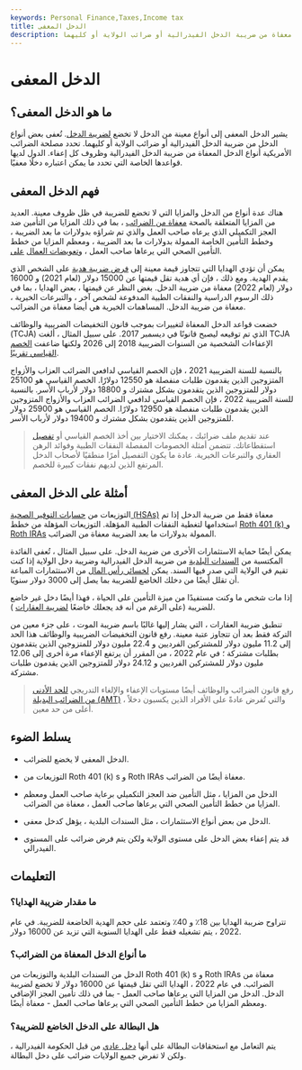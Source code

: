 ```yaml
---
keywords: Personal Finance,Taxes,Income tax
title: الدخل المعفى
description: يشير الدخل المعفى إلى الأرباح التي لا تخضع لضريبة الدخل. بعض الأنواع معفاة من ضريبة الدخل الفيدرالية أو ضرائب الولاية أو كليهما.
---
```


# الدخل المعفى
## ما هو الدخل المعفى؟

يشير الدخل المعفى إلى أنواع معينة من الدخل لا تخضع [لضريبة الدخل](/incometax). تُعفى بعض أنواع الدخل من ضريبة الدخل الفيدرالية أو ضرائب الولاية أو كليهما. تحدد مصلحة الضرائب الأمريكية أنواع الدخل المعفاة من ضريبة الدخل الفيدرالية وظروف كل إعفاء. الدول لديها قواعدها الخاصة التي تحدد ما يمكن اعتباره دخلًا معفيًا.

## فهم الدخل المعفى

هناك عدة أنواع من الدخل والمزايا التي لا تخضع للضريبة في ظل ظروف معينة. العديد من المزايا المتعلقة بالصحة [معفاة من الضرائب](/tax_exempt) ، بما في ذلك المزايا من التأمين ضد العجز التكميلي الذي يرعاه صاحب العمل والذي تم شراؤه بدولارات ما بعد الضريبة ، وخطط التأمين الخاصة الممولة بدولارات ما بعد الضريبة ، ومعظم المزايا من خطط التأمين الصحي التي يرعاها صاحب العمل ، [وتعويضات العمال](/workers-compensation) [على](/workers-compensation).

يمكن أن تؤدي الهدايا التي تتجاوز قيمة معينة إلى [فرض ضريبة هدية](/gifttax) على الشخص الذي يقدم الهدية. ومع ذلك ، فإن أي هدية تقل قيمتها عن 15000 دولار (لعام 2021) و 16000 دولار (لعام 2022) معفاة من ضريبة الدخل. بغض النظر عن قيمتها ، بعض الهدايا ، بما في ذلك الرسوم الدراسية والنفقات الطبية المدفوعة لشخص آخر ، والتبرعات الخيرية ، معفاة من ضريبة الدخل. المساهمات الخيرية هي أيضا معفاة من الضرائب.

خضعت قواعد الدخل المعفاة لتغييرات بموجب قانون التخفيضات الضريبية والوظائف (TCJA) الذي تم توقيعه ليصبح قانونًا في ديسمبر 2017. على سبيل المثال ، ألغت TCJA الإعفاءات الشخصية من السنوات الضريبية 2018 إلى 2026 ولكنها ضاعفت [الخصم القياسي تقريبًا](/standarddeduction).

بالنسبة للسنة الضريبية 2021 ، فإن الخصم القياسي لدافعي الضرائب العزاب والأزواج المتزوجين الذين يقدمون طلبات منفصلة هو 12550 دولارًا. الخصم القياسي هو 25100 دولار للمتزوجين الذين يتقدمون بشكل مشترك و 18800 دولار لأرباب الأسر. بالنسبة للسنة الضريبية 2022 ، فإن الخصم القياسي لدافعي الضرائب العزاب والأزواج المتزوجين الذين يقدمون طلبات منفصلة هو 12950 دولارًا. الخصم القياسي هو 25900 دولار للمتزوجين الذين يتقدمون بشكل مشترك و 19400 دولار لأرباب الأسر.

> عند تقديم ملف ضرائبك ، يمكنك الاختيار بين أخذ الخصم القياسي أو [تفصيل](/itemizeddeduction) استقطاعاتك. تتضمن أمثلة الخصومات المفصلة النفقات الطبية وفوائد الرهن العقاري والتبرعات الخيرية. عادة ما يكون التفصيل أمرًا منطقيًا لأصحاب الدخل المرتفع الذين لديهم نفقات كبيرة للخصم.

>

## أمثلة على الدخل المعفى

التوزيعات من [حسابات التوفير الصحية (HSAs)](/hsa) معفاة فقط من ضريبة الدخل إذا تم استخدامها لتغطية النفقات الطبية المؤهلة. التوزيعات المؤهلة من خطط [Roth 401 (k) و](/roth401k) [Roth IRAs](/rothira) الممولة بدولارات ما بعد الضريبة معفاة من الضرائب.

يمكن أيضًا حماية الاستثمارات الأخرى من ضريبة الدخل. على سبيل المثال ، تُعفى الفائدة المكتسبة من [السندات البلدية](/municipalbond) من ضريبة الدخل الفيدرالية وضريبة دخل الولاية إذا كنت تقيم في الولاية التي صدر فيها السند. يمكن [لخسائر رأس المال](/capitalloss) من الاستثمارات المباعة أن تقلل أيضًا من دخلك الخاضع للضريبة بما يصل إلى 3000 دولار سنويًا.

إذا مات شخص ما وكنت مستفيدًا من ميزة التأمين على الحياة ، فهذا أيضًا دخل غير خاضع للضريبة (على الرغم من أنه قد يجعلك خاضعًا [لضريبة العقارات](/estatetax) ).

تنطبق ضريبة العقارات ، التي يشار إليها غالبًا باسم ضريبة الموت ، على جزء معين من التركة فقط بعد أن تتجاوز عتبة معينة. رفع قانون التخفيضات الضريبية والوظائف هذا الحد إلى 11.2 مليون دولار للمشتركين الفرديين و 22.4 مليون دولار للمتزوجين الذين يتقدمون بطلبات مشتركة ؛ في عام 2022 ، من المقرر أن يرتفع الإعفاء مرة أخرى إلى 12.06 مليون دولار للمشتركين الفرديين و 24.12 دولار للمتزوجين الذين يقدمون طلبات مشتركة.

> رفع قانون الضرائب والوظائف أيضًا مستويات الإعفاء والإلغاء التدريجي [للحد الأدنى من الضرائب البديلة (AMT)](/alternativeminimumtax) ، والتي تُفرض عادةً على الأفراد الذين يكسبون دخلاً أعلى من حد معين.

>

## يسلط الضوء

- الدخل المعفى لا يخضع للضرائب.

- التوزيعات من Roth 401 (k) s و Roth IRAs معفاة أيضًا من الضرائب.

- الدخل من المزايا ، مثل التأمين ضد العجز التكميلي برعاية صاحب العمل ومعظم المزايا من خطط التأمين الصحي التي يرعاها صاحب العمل ، معفاة من الضرائب.

- الدخل من بعض أنواع الاستثمارات ، مثل السندات البلدية ، يؤهل كدخل معفى.

- قد يتم إعفاء بعض الدخل على مستوى الولاية ولكن يتم فرض ضرائب على المستوى الفيدرالي.

## التعليمات

### ما مقدار ضريبة الهدايا؟

تتراوح ضريبة الهدايا بين 18٪ و 40٪ وتعتمد على حجم الهدية الخاضعة للضريبة. في عام 2022 ، يتم تشغيله فقط على الهدايا السنوية التي تزيد عن 16000 دولار.

### ما أنواع الدخل المعفاة من الضرائب؟

الدخل من السندات البلدية والتوزيعات من Roth 401 (k) s و Roth IRAs معفاة من الضرائب. في عام 2022 ، الهدايا التي تقل قيمتها عن 16000 دولار لا تخضع لضريبة الدخل. الدخل من المزايا التي يرعاها صاحب العمل - بما في ذلك تأمين العجز الإضافي ومعظم المزايا من خطط التأمين الصحي التي يرعاها صاحب العمل - معفاة أيضًا.

### هل البطالة على الدخل الخاضع للضريبة؟

يتم التعامل مع استحقاقات البطالة على أنها [دخل عادي](/ordinaryincome) من قبل الحكومة الفيدرالية ، ولكن لا تفرض جميع الولايات ضرائب على دخل البطالة.

